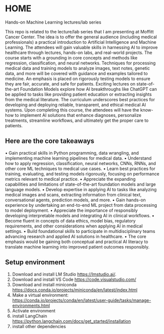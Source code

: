 # HOME
Hands-on Machine Learning lectures/lab series

This repo is related to the lecture/lab series that I am presenting at Moffitt Cancer Center. The idea is to offer the general audience (including medical professionals) a practical introduction to Artificial Intelligence and Machine Learning. The attendees will gain valuable skills in harnessing AI to improve healthcare through lectures, hands-on labs, and real-world projects. The course starts with a grounding in core concepts and methods like regression, classification, and neural networks. Techniques for processing medical data and training models to analyze images, text notes, genetic data, and more will be covered with guidance and examples tailored to medicine. An emphasis is placed on rigorously testing models to ensure they are fair, accurate, and safe for patients. Exciting lectures on state-of-the-art Foundation Models explore how AI breakthroughs like ChatGPT can be applied to tasks like providing patient education or extracting insights from the medical literature. The curriculum underscores best practices for developing and deploying reliable, transparent, and ethical medical AI systems. Upon completing this course, the attendees will have the know-how to implement AI solutions that enhance diagnoses, personalize treatments, streamline workflows, and ultimately get the proper care to patients.

## Here are the core takeaways

•	Gain practical skills in Python programming, data wrangling, and implementing machine learning pipelines for medical data. 
•	Understand how to apply regression, classification, neural networks, CNNs, RNNs, and other core ML techniques to medical use cases. 
•	Learn best practices for training, evaluating, and testing models rigorously, focusing on performance metrics relevant to medical practice.
•	Appreciate the expanding capabilities and limitations of state-of-the-art foundation models and large language models. 
•	Develop expertise in applying AI to tasks like analyzing medical images and scans, extracting information from clinical text, conversational agents, prediction models, and more.
•	Gain hands-on experience by undertaking an end-to-end ML project from data processing to model deployment. 
•	Appreciate the importance of responsibly developing interpretable models and integrating AI in clinical workflows.
•	Become fluent in concepts of data ethics, model bias, regulatory requirements, and other considerations when applying AI in medical settings.
•	Build foundational skills to participate in multidisciplinary teams advancing research and applied AI solutions in healthcare. 
•	The core emphasis would be gaining both conceptual and practical AI literacy to translate machine learning into improved patient outcomes responsibly.


## Setup environment


1.  Download and install LM Studio https://lmstudio.ai/.
2.  Download and install VS Code https://code.visualstudio.com/
3.  Download and install miniconda https://docs.conda.io/projects/miniconda/en/latest/index.html
4.  Make a virtual environment: https://conda.io/projects/conda/en/latest/user-guide/tasks/manage-environments.html
5.  Activate environment
6.  install LangChain https://python.langchain.com/docs/get_started/installation
7.  install other dependencies
